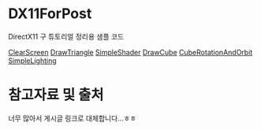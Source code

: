 # DX11ForPost

DirectX11 구 튜토리얼 정리용 샘플 코드

[ClearScreen](https://redbindy.github.io/%EC%BB%B4%ED%93%A8%ED%84%B0%EA%B3%B5%ED%95%99/2024/03/20/D3D11_ClearScreen.html)
[DrawTriangle](https://redbindy.github.io/%EC%BB%B4%ED%93%A8%ED%84%B0%EA%B3%B5%ED%95%99/2024/03/29/D3D11_DrawTriangle.html)
[SimpleShader](https://redbindy.github.io/%EC%BB%B4%ED%93%A8%ED%84%B0%EA%B3%B5%ED%95%99/2024/04/03/D3D11_SimpleShader.html)
[DrawCube](https://redbindy.github.io/%EC%BB%B4%ED%93%A8%ED%84%B0%EA%B3%B5%ED%95%99/2024/05/09/D3D11_DrawCubeAnd3DSpace.html)
[CubeRotationAndOrbit](https://redbindy.github.io/%EC%BB%B4%ED%93%A8%ED%84%B0%EA%B3%B5%ED%95%99/2024/05/12/D3D11_CubeRotationAndOrbit.html)
[SimpleLighting](https://redbindy.github.io/%EC%BB%B4%ED%93%A8%ED%84%B0%EA%B3%B5%ED%95%99/2024/05/14/D3D11_SimpleLighting.html)

# 참고자료 및 출처
너무 많아서 게시글 링크로 대체합니다...ㅎㅎ